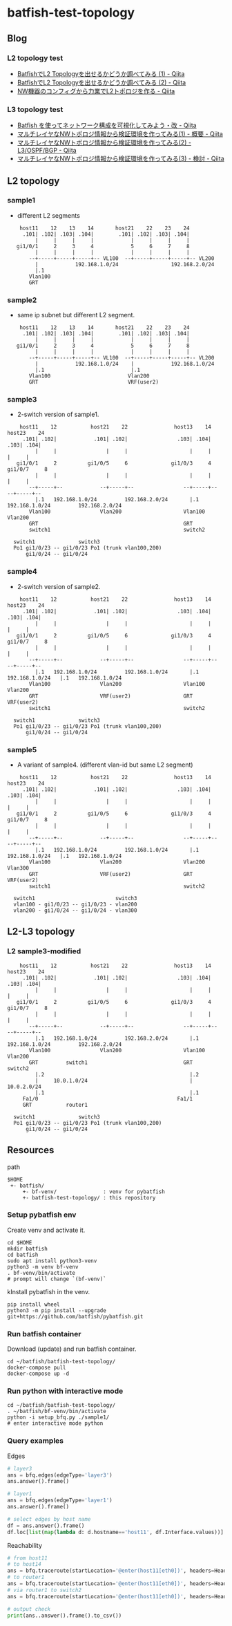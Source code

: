 # batfish-test-topology

## Blog

### L2 topology test
* [BatfishでL2 Topologyを出せるかどうか調べてみる (1) - Qiita](https://qiita.com/corestate55/items/50ba0ae3e204d84fb03e)
* [BatfishでL2 Topologyを出せるかどうか調べてみる (2) - Qiita](https://qiita.com/corestate55/items/bfac369b3f4532e5acef)
* [NW機器のコンフィグから力業でL2トポロジを作る - Qiita](https://qiita.com/corestate55/items/8fa006d1e30f49da36f6)

### L3 topology test
- [Batfish を使ってネットワーク構成を可視化してみよう・改 - Qiita](https://qiita.com/corestate55/items/fb18066d1105010758d9)
- [マルチレイヤなNWトポロジ情報から検証環境を作ってみる(1) - 概要 - Qiita](https://qiita.com/corestate55/items/ba966cc1c73e877f5bee)
- [マルチレイヤなNWトポロジ情報から検証環境を作ってみる(2) - L3/OSPF/BGP - Qiita](https://qiita.com/corestate55/items/02f6ce5c6b0af47220dc)
- [マルチレイヤなNWトポロジ情報から検証環境を作ってみる(3) - 検討 - Qiita](https://qiita.com/corestate55/items/567a4693abd67e1a5531)

## L2 topology

### sample1

* different L2 segments

```
    host11    12    13    14       host21    22    23    24
     .101| .102| .103| .104|        .101| .102| .103| .104|
         |     |     |     |            |     |     |     |
   gi1/0/1     2     3     4            5     6     7     8
         |     |     |     |            |     |     |     |
       --+-----+-----+-----+-- VL100  --+-----+-----+-----+-- VL200
         |            192.168.1.0/24                 192.168.2.0/24
         |.1
       Vlan100
       GRT
```

### sample2

* same ip subnet but different L2 segment.

```
    host11    12    13    14       host21    22    23    24
     .101| .102| .103| .104|        .101| .102| .103| .104|
         |     |     |     |            |     |     |     |
   gi1/0/1     2     3     4            5     6     7     8
         |     |     |     |            |     |     |     |
       --+-----+-----+-----+-- VL100  --+-----+-----+-----+-- VL200
         |            192.168.1.0/24    |            192.168.1.0/24
         |.1                            |.1
       Vlan100                         Vlan200
       GRT                             VRF(user2)
```

### sample3

* 2-switch version of sample1.

```
    host11    12           host21    22               host13    14           host23    24
     .101| .102|            .101| .102|                .103| .104|            .103| .104|
         |     |                |     |                    |     |                |     |
   gi1/0/1     2          gi1/0/5     6              gi1/0/3     4          gi1/0/7     8
         |     |                |     |                    |     |                |     |
       --+-----+--            --+-----+--                --+-----+--            --+-----+--
         |.1   192.168.1.0/24         192.168.2.0/24       |.1   192.168.1.0/24         192.168.2.0/24
       Vlan100                Vlan200                    Vlan100                Vlan200
       GRT                                               GRT
       switch1                                           switch2

  switch1              switch3
  Po1 gi1/0/23 -- gi1/0/23 Po1 (trunk vlan100,200)
      gi1/0/24 -- gi1/0/24
```

### sample4

* 2-switch version of sample2.

```
    host11    12           host21    22               host13    14           host23    24
     .101| .102|            .101| .102|                .103| .104|            .103| .104|
         |     |                |     |                    |     |                |     |
   gi1/0/1     2          gi1/0/5     6              gi1/0/3     4          gi1/0/7     8
         |     |                |     |                    |     |                |     |
       --+-----+--            --+-----+--                --+-----+--            --+-----+--
         |.1   192.168.1.0/24         192.168.1.0/24       |.1   192.168.1.0/24   |.1   192.168.1.0/24
       Vlan100                Vlan200                    Vlan100                Vlan200
       GRT                    VRF(user2)                 GRT                    VRF(user2)
       switch1                                           switch2

  switch1              switch3
  Po1 gi1/0/23 -- gi1/0/23 Po1 (trunk vlan100,200)
      gi1/0/24 -- gi1/0/24
```

### sample5

* A variant of sample4. (different vlan-id but same L2 segment)

```
    host11    12           host21    22               host13    14           host23    24
     .101| .102|            .101| .102|                .103| .104|            .103| .104|
         |     |                |     |                    |     |                |     |
   gi1/0/1     2          gi1/0/5     6              gi1/0/3     4          gi1/0/7     8
         |     |                |     |                    |     |                |     |
       --+-----+--            --+-----+--                --+-----+--            --+-----+--
         |.1   192.168.1.0/24         192.168.1.0/24       |.1   192.168.1.0/24   |.1   192.168.1.0/24
       Vlan100                Vlan200                    Vlan200                Vlan300
       GRT                    VRF(user2)                 GRT                    VRF(user2)
       switch1                                           switch2

  switch1                          switch3
  vlan100 - gi1/0/23 -- gi1/0/23 - vlan200
  vlan200 - gi1/0/24 -- gi1/0/24 - vlan300
```

## L2-L3 topology

### L2 sample3-modified

```text
    host11    12           host21    22               host13    14           host23    24
     .101| .102|            .101| .102|                .103| .104|            .103| .104|
         |     |                |     |                    |     |                |     |
   gi1/0/1     2          gi1/0/5     6              gi1/0/3     4          gi1/0/7     8
         |     |                |     |                    |     |                |     |
       --+-----+--            --+-----+--                --+-----+--            --+-----+--
         |.1   192.168.1.0/24         192.168.2.0/24       |.1   192.168.1.0/24         192.168.2.0/24
       Vlan100                Vlan200                    Vlan100                Vlan200
       GRT         switch1                               GRT         switch2
         |.2                                               |.2
         |     10.0.1.0/24                                 |     10.0.2.0/24
         |.1                                               |.1
     Fa1/0                                             Fa1/1
     GRT           router1

  switch1              switch3
  Po1 gi1/0/23 -- gi1/0/23 Po1 (trunk vlan100,200)
      gi1/0/24 -- gi1/0/24
```



## Resources

path

```
$HOME
 +- batfish/
     +- bf-venv/               : venv for pybatfish
     +- batfish-test-topology/ : this repository
```

### Setup pybatfish env

Create venv and activate it.

```shell
cd $HOME
mkdir batfish
cd batfish
sudo apt install python3-venv
python3 -m venv bf-venv
. bf-venv/bin/activate
# prompt will change `(bf-venv)`
```

kInstall pybatfish in the venv.

```shell
pip install wheel
python3 -m pip install --upgrade git+https://github.com/batfish/pybatfish.git
```

### Run batfish container

Download (update) and run batfish container.

```shell
cd ~/batfish/batfish-test-topology/
docker-compose pull
docker-compose up -d
```

### Run python with interactive mode

```shell
cd ~/batfish/batfish-test-topology/
. ~/batfish/bf-venv/bin/activate
python -i setup_bfq.py ./sample1/
# enter interactive mode python
```

### Query examples

Edges

```python
# layer3
ans = bfq.edges(edgeType='layer3')
ans.answer().frame()

# layer1
ans = bfq.edges(edgeType='layer1')
ans.answer().frame()

# select edges by host name
df = ans.answer().frame()
df.loc[list(map(lambda d: d.hostname=='host11', df.Interface.values))]
```

Reachability

```python
# from host11
# to host14
ans = bfq.traceroute(startLocation='@enter(host11[eth0])', headers=HeaderConstraints(dstIps='192.168.1.104',srcIps='192.168.1.101'))
# to router1
ans = bfq.traceroute(startLocation='@enter(host11[eth0])', headers=HeaderConstraints(dstIps='10.0.1.1',srcIps='192.168.1.101'))
# via router1 to switch2
ans = bfq.traceroute(startLocation='@enter(host11[eth0])', headers=HeaderConstraints(dstIps='10.0.2.2',srcIps='192.168.1.101'))

# output check
print(ans..answer().frame().to_csv())
```
